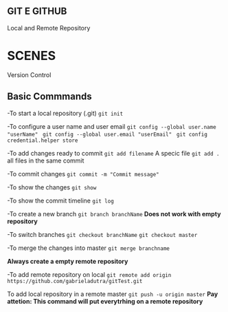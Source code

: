 ## GIT E GITHUB
Local and Remote Repository

# SCENES
Version Control 

## Basic Commmands
-To start a local repository (.git)
`git init`

-To configure a user name and user email
`git config --global user.name "userName" `
`git config --global user.email "userEmail" `
`git config credential.helper store`

-To add changes ready to commit
`git add filename` A specic file
`git add .` all files in the same commit

-To commit changes
`git commit -m "Commit message"`

-To show the changes 
`git show`

-To show the commit timeline 
`git log`

-To create a new branch 
`git branch branchName`
**Does not work with empty repository**

-To switch branches
`git checkout branchName` `git checkout master`

-To merge the changes into master 
`git merge branchname`

**Always create a empty remote repository**

-To add remote repository on local
`git remote add origin https://github.com/gabrieladutra/gitTest.git`

To add local repository in a remote master 
`git push -u origin master`
**Pay attetion: This command will put everytrhing on a remote repository**